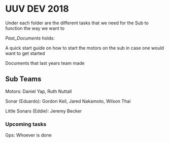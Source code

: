 # UUV DEV 2018

 
Under each folder are the different tasks that we need for the Sub to function the way we want to

*Past_Documents* holds:

  A quick start guide on how to start the motors on the sub in case one would want to get started
  
  Documents that last years team made
  
## Sub Teams

Motors: Daniel Yap, Ruth Nuttall

Sonar (Eduardo): Gordon Keil, Jared Nakamoto,  Wilson Thai

Little Sonars (Eddie): Jeremy Becker

### Upcoming tasks

Gps: Whoever is done
